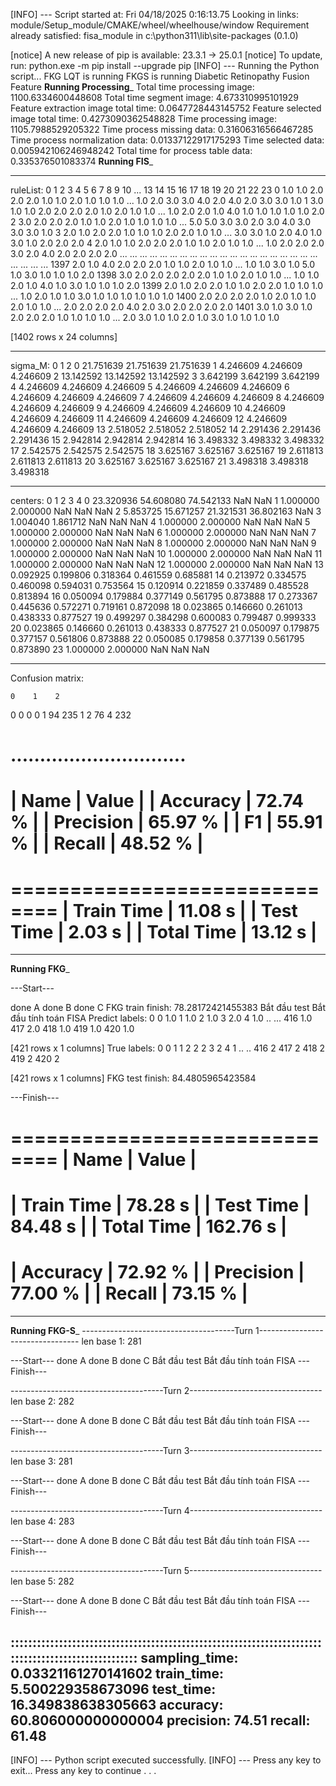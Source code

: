 [INFO] --- Script started at: Fri 04/18/2025  0:16:13.75
Looking in links: module/Setup_module/CMAKE/wheel/wheelhouse/window
Requirement already satisfied: fisa_module in c:\python311\lib\site-packages (0.1.0)

[notice] A new release of pip is available: 23.3.1 -> 25.0.1
[notice] To update, run: python.exe -m pip install --upgrade pip
[INFO] --- Running the Python script...
FKG LQT is running
FKGS is running
Diabetic Retinopathy Fusion Feature
__________Running Processing___________
Total time processing image: 1100.6334600448608
Total time segment image: 4.673310995101929
Feature extraction image total time: 0.0647728443145752
Feature selected image total time: 0.4273090362548828
Time processing image: 1105.7988529205322
Time process missing data: 0.31606316566467285
Time process normalization data: 0.01337122917175293
Time selected data: 0.005942106246948242
Total time for process table data: 0.335376501083374
__________Running FIS___________


****************************************************************************************************
ruleList:
        0    1    2    3    4    5    6    7    8    9    10  ...   13   14   15   16   17   18   19   20   21   22   23
0     1.0  1.0  2.0  2.0  2.0  1.0  1.0  2.0  1.0  1.0  1.0  ...  1.0  2.0  3.0  3.0  4.0  2.0  4.0  2.0  3.0  3.0  1.0
1     3.0  1.0  1.0  2.0  2.0  2.0  2.0  1.0  2.0  1.0  1.0  ...  1.0  2.0  2.0  1.0  4.0  1.0  1.0  1.0  1.0  1.0  2.0
2     3.0  2.0  2.0  2.0  1.0  1.0  2.0  1.0  1.0  1.0  1.0  ...  5.0  5.0  3.0  3.0  2.0  3.0  4.0  3.0  3.0  3.0  1.0
3     2.0  1.0  2.0  2.0  1.0  1.0  1.0  2.0  2.0  1.0  1.0  ...  3.0  3.0  1.0  2.0  4.0  1.0  3.0  1.0  2.0  2.0  2.0
4     2.0  1.0  1.0  2.0  2.0  2.0  1.0  1.0  2.0  1.0  1.0  ...  1.0  2.0  2.0  2.0  3.0  2.0  4.0  2.0  2.0  2.0  2.0
...   ...  ...  ...  ...  ...  ...  ...  ...  ...  ...  ...  ...  ...  ...  ...  ...  ...  ...  ...  ...  ...  ...  ...
1397  2.0  1.0  4.0  2.0  2.0  2.0  1.0  1.0  2.0  1.0  1.0  ...  1.0  1.0  3.0  1.0  5.0  1.0  3.0  1.0  1.0  1.0  2.0
1398  3.0  2.0  2.0  2.0  2.0  2.0  1.0  1.0  2.0  1.0  1.0  ...  1.0  1.0  2.0  1.0  4.0  1.0  3.0  1.0  1.0  1.0  2.0
1399  2.0  1.0  2.0  2.0  1.0  1.0  2.0  2.0  1.0  1.0  1.0  ...  1.0  2.0  1.0  1.0  3.0  1.0  1.0  1.0  1.0  1.0  1.0
1400  2.0  2.0  2.0  2.0  1.0  2.0  1.0  1.0  2.0  1.0  1.0  ...  2.0  2.0  2.0  2.0  4.0  2.0  3.0  2.0  2.0  2.0  2.0
1401  3.0  1.0  3.0  1.0  2.0  2.0  2.0  1.0  1.0  1.0  1.0  ...  2.0  3.0  1.0  1.0  2.0  1.0  3.0  1.0  1.0  1.0  1.0

[1402 rows x 24 columns]


****************************************************************************************************
sigma_M:
             0          1          2
0   21.751639  21.751639  21.751639
1    4.246609   4.246609   4.246609
2   13.142592  13.142592  13.142592
3    3.642199   3.642199   3.642199
4    4.246609   4.246609   4.246609
5    4.246609   4.246609   4.246609
6    4.246609   4.246609   4.246609
7    4.246609   4.246609   4.246609
8    4.246609   4.246609   4.246609
9    4.246609   4.246609   4.246609
10   4.246609   4.246609   4.246609
11   4.246609   4.246609   4.246609
12   4.246609   4.246609   4.246609
13   2.518052   2.518052   2.518052
14   2.291436   2.291436   2.291436
15   2.942814   2.942814   2.942814
16   3.498332   3.498332   3.498332
17   2.542575   2.542575   2.542575
18   3.625167   3.625167   3.625167
19   2.611813   2.611813   2.611813
20   3.625167   3.625167   3.625167
21   3.498318   3.498318   3.498318


****************************************************************************************************
centers:
             0          1          2          3         4
0   23.320936  54.608080  74.542133        NaN       NaN
1    1.000000   2.000000        NaN        NaN       NaN
2    5.853725  15.671257  21.321531  36.802163       NaN
3    1.004040   1.861712        NaN        NaN       NaN
4    1.000000   2.000000        NaN        NaN       NaN
5    1.000000   2.000000        NaN        NaN       NaN
6    1.000000   2.000000        NaN        NaN       NaN
7    1.000000   2.000000        NaN        NaN       NaN
8    1.000000   2.000000        NaN        NaN       NaN
9    1.000000   2.000000        NaN        NaN       NaN
10   1.000000   2.000000        NaN        NaN       NaN
11   1.000000   2.000000        NaN        NaN       NaN
12   1.000000   2.000000        NaN        NaN       NaN
13   0.092925   0.199806   0.318364   0.461559  0.685881
14   0.213972   0.334575   0.460098   0.594031  0.753564
15   0.120914   0.221859   0.337489   0.485528  0.813894
16   0.050094   0.179884   0.377149   0.561795  0.873888
17   0.273367   0.445636   0.572271   0.719161  0.872098
18   0.023865   0.146660   0.261013   0.438333  0.877527
19   0.499297   0.384298   0.600083   0.799487  0.999333
20   0.023865   0.146660   0.261013   0.438333  0.877527
21   0.050097   0.179875   0.377157   0.561806  0.873888
22   0.050085   0.179858   0.377139   0.561795  0.873890
23   1.000000   2.000000        NaN        NaN       NaN


****************************************************************************************************
Confusion matrix:

    0    1    2
0   0    0    0
1  94  235    1
2  76    4  232

..............................
==============================
| Name            |      Value |
| Accuracy        |      72.74 % |
| Precision       |      65.97 % |
| F1              |      55.91 % |
| Recall          |      48.52 % |
==============================
==============================
| Train Time      |      11.08 s |
| Test Time       |       2.03 s |
| Total Time      |      13.12 s |
==============================
--------------------------------
__________Running FKG___________

---Start---

done A
done B
done C
FKG train finish:  78.28172421455383
Bắt đầu test
Bắt đầu tính toán FISA
Predict labels:
        0
0    1.0
1    1.0
2    1.0
3    2.0
4    1.0
..   ...
416  1.0
417  2.0
418  1.0
419  1.0
420  1.0

[421 rows x 1 columns]
True labels:
      0
0    1
1    2
2    2
3    2
4    1
..  ..
416  2
417  2
418  2
419  2
420  2

[421 rows x 1 columns]
FKG test finish:  84.4805965423584

---Finish---

==============================
| Name            |      Value |
==============================
| Train Time      |      78.28 s |
| Test Time       |      84.48 s |
| Total Time      |     162.76 s |
==============================
| Accuracy        |      72.92 % |
| Precision       |      77.00 % |
| Recall          |      73.15 % |
==============================
--------------------------------
__________Running FKG-S___________
--------------------------------------Turn 1---------------------------------
len base 1: 281

---Start---
done A
done B
done C
Bắt đầu test
Bắt đầu tính toán FISA
---Finish---

--------------------------------------Turn 2---------------------------------
len base 2: 282

---Start---
done A
done B
done C
Bắt đầu test
Bắt đầu tính toán FISA
---Finish---

--------------------------------------Turn 3---------------------------------
len base 3: 281

---Start---
done A
done B
done C
Bắt đầu test
Bắt đầu tính toán FISA
---Finish---

--------------------------------------Turn 4---------------------------------
len base 4: 283

---Start---
done A
done B
done C
Bắt đầu test
Bắt đầu tính toán FISA
---Finish---

--------------------------------------Turn 5---------------------------------
len base 5: 282

---Start---
done A
done B
done C
Bắt đầu test
Bắt đầu tính toán FISA
---Finish---

::::::::::::::::::::::::::::::::::::::::::::::::::::::::::::::::::::::::::::::::::::::::::::::::::::
sampling_time: 0.03321161270141602
train_time: 5.500229358673096
test_time: 16.349838638305663
accuracy: 60.806000000000004
precision: 74.51
recall: 61.48
----------------------------------------------------------------------------------------------------
[INFO] --- Python script executed successfully.
[INFO] --- Press any key to exit...
Press any key to continue . . .